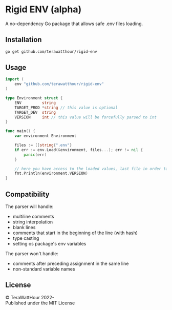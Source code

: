 # Rigid ENV (alpha)

A no-dependency Go package that allows safe .env files loading.

## Installation

```sh
go get github.com/terawatthour/rigid-env
```

## Usage

```go
import (
    env "github.com/terawatthour/rigid-env"
)

type Environment struct {
	ENV         string
	TARGET_PROD *string // this value is optional
	TARGET_DEV  string
	VERSION     int // this value will be forcefully parsed to int
}

func main() {
    var environment Environment

    files := []string{".env"}
    if err := env.Load(&environment, files...); err != nil {
        panic(err)
    }

    // here you have access to the loaded values, last file in order takes precedence
    fmt.Println(environment.VERSION)
}
```

## Compatibility

The parser will handle:

-   multiline comments
-   string interpolation
-   blank lines
-   comments that start in the beginning of the line (with hash)
-   type casting
-   setting os package's env variables

The parser won't handle:

-   comments after preceding assignment in the same line
-   non-standard variable names

## License

© TeraWattHour 2022-  
Published under the MIT License
